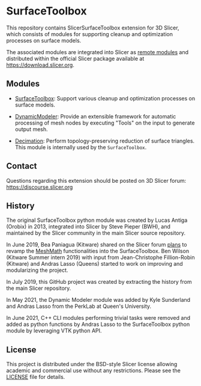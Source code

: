# SurfaceToolbox

This repository contains SlicerSurfaceToolbox extension for 3D Slicer, which consists of modules for 
supporting cleanup and optimization processes on surface models.

The associated modules are integrated into Slicer as [remote modules](https://www.slicer.org/wiki/Documentation/Nightly/Developers/Build_system/Remote_Module) and distributed within the official Slicer package available at https://download.slicer.org.

## Modules

* [SurfaceToolbox](Docs/user_guide/modules/surfacetoolbox.md): Support various cleanup and optimization processes on surface models.

* [DynamicModeler](Docs/user_guide/modules/dynamicmodeler.md): Provide an extensible framework for automatic processing of mesh nodes by executing "Tools" on the input to generate output mesh.

* [Decimation](Docs/user_guide/modules/decimation.md): Perform topology-preserving reduction of surface triangles. This module is internally used by the `SurfaceToolbox`.

## Contact

Questions regarding this extension should be posted on 3D Slicer forum: https://discourse.slicer.org


## History

The original SurfaceToolbox python module was created by Lucas Antiga (Orobix) in 2013, integrated into Slicer
by Steve Pieper (BWH), and maintained by the Slicer community in the main Slicer source repository.

In June 2019, Bea Paniagua (Kitware) shared on the Slicer forum [plans][plans] to revamp the
[MeshMath][MeshMath] functionalities into the SurfaceToolbox. Ben Wilson (Kitware Summer intern 2019)
with input from Jean-Christophe Fillion-Robin (Kitware) and Andras Lasso (Queens) started to work on
improving and modularizing the project.

In July 2019, this GitHub project was created by extracting the history from the main Slicer repository.

In May 2021, the Dynamic Modeler module was added by Kyle Sunderland and Andras Lasso from
the PerkLab at Queen's University.

In June 2021, C++ CLI modules performing trivial tasks were removed and added as python functions by Andras Lasso
to the SurfaceToolbox python module by leveraging VTK python API.

[plans]: https://discourse.slicer.org/t/surface-toolbox-revamp/7113
[MeshMath]: https://github.com/NIRALUser/SPHARM-PDM/blob/4baa99c10c58bc399faf931547f42c3d31469085/Modules/CLI/MetaMeshTools/MeshMath.cxx


## License

This project is distributed under the BSD-style Slicer license allowing academic and commercial use without any restrictions. Please see the [LICENSE](LICENSE) file for details.
